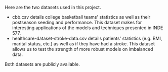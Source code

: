 Here are the two datasets used in this project. 

- cbb.csv details college basketball teams' statistics as well as their postseason seeding and performance. This dataset makes for interesting applications of the models and techniques presented in INDE 577.
- healthcare-dataset-stroke-data.csv details patients' statistics (e.g. BMI, marital status, etc.) as well as if they have had a stroke. This dataset allows us to test the strength of more robust models on imbalanced data.

Both datasets are publicly available.

